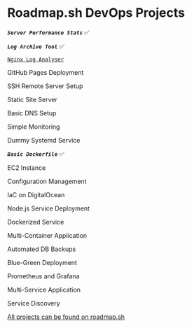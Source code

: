 # Roadmap.sh DevOps Projects

***`Server Performance Stats`*** ✅

***`Log Archive Tool`***  ✅

[`Nginx Log Analyser`](https://roadmap.sh/projects/nginx-log-analyser)

GitHub Pages Deployment

SSH Remote Server Setup

Static Site Server

Basic DNS Setup

Simple Monitoring

Dummy Systemd Service

***`Basic Dockerfile`*** ✅

EC2 Instance

Configuration Management

IaC on DigitalOcean

Node.js Service Deployment

Dockerized Service

Multi-Container Application

Automated DB Backups

Blue-Green Deployment

Prometheus and Grafana

Multi-Service Application

Service Discovery

[All projects can be found on 
roadmap.sh](https://roadmap.sh/projects/server-stats)

